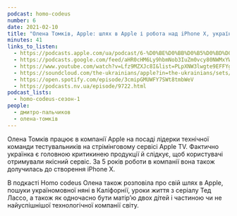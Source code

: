```yaml
---
podcast: homo-codeus
number: 6
date: 2021-02-10
title: "Олена Томків, Apple: шлях в Apple і робота над iPhone X, українська в Каліфорнії, материнство vs кар’єра, серіали"
minutes: 41
links_to_listen:
  - https://podcasts.apple.com/ua/podcast/6-%D0%BE%D0%BB%D0%B5%D0%BD%D0%B0-%D1%82%D0%BE%D0%BC%D0%BA%D1%96%D0%B2-apple-%D1%88%D0%BB%D1%8F%D1%85-%D0%B2-apple-%D1%96-%D1%80%D0%BE%D0%B1%D0%BE%D1%82%D0%B0-%D0%BD%D0%B0%D0%B4-iphone/id1546619215?i=1000508440206
  - https://podcasts.google.com/feed/aHR0cHM6Ly9hbmNob3IuZm0vcy80NWMxYWM3NC9wb2RjYXN0L3Jzcw/episode/YzNkNmYxMzAtOTU0Zi00Y2ExLWEzZGEtMzAxNDhmNWE1YjNk?sa=X&ved=0CAUQkfYCahcKEwiwqeCBuqL-AhUAAAAAHQAAAAAQAQ
  - https://www.youtube.com/watch?v=Lfz9MZXJc8I&list=PLpXNW3lwgte9EFFYgYMaHfI9kH08fy7rW&index=6
  - https://soundcloud.com/the-ukrainians/apple?in=the-ukrainians/sets/homo-codeus
  - https://open.spotify.com/episode/3cmipGMUWFY7SWt8tmbWeV
  - https://podcasts.nv.ua/episode/9722.html
podcast_lists:
  - homo-codeus-сезон-1
people:
  - дмитро-пальчиков
  - олена-томків
---
```


Олена Томків працює в компанії Apple на посаді лідерки технічної команди
тестувальників на стрімінговому сервісі Apple TV. Фактично українка є головною
критикинею продукції й слідкує, щоб користувачі отримували якісний сервіс. За 5
років роботи в компанії вона також долучилась до створення iPhone X.

В подкасті Homo codeus Олена також розповіла про свій шлях в Apple, пошуки
україномовної няні в Каліфорнії, уроки життя з серіалу Тед Лассо, а також як
одночасно бути матір’ю двох дітей і частиною чи не найуспішнішої технологічної
компанії світу.
